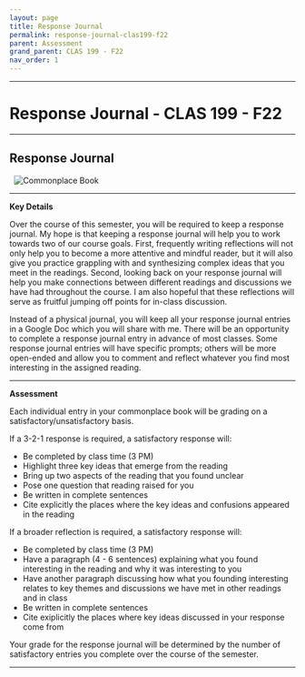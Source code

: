 ```yaml
---
layout: page
title: Response Journal
permalink: response-journal-clas199-f22
parent: Assessment
grand_parent: CLAS 199 - F22
nav_order: 1
---
```

***

# Response Journal - CLAS 199 - F22

***

## Response Journal
&nbsp;
![Commonplace Book](https://upload.wikimedia.org/wikipedia/commons/thumb/5/50/Commonplace_book_mid_17th_century.jpg/800px-Commonplace_book_mid_17th_century.jpg)

***

**Key Details**

Over the course of this semester, you will be required to keep a response journal. My hope is that keeping a response journal will help you to work towards two of our course goals. First, frequently writing reflections will not only help you to become a more attentive and mindful reader, but it will also give you practice grappling with and synthesizing complex ideas that you meet in the readings. Second, looking back on your response journal will help you make connections between different readings and discussions we have had throughout the course. I am also hopeful that these reflections will serve as fruitful jumping off points for in-class discussion.

Instead of a physical journal, you will keep all your response journal entries in a Google Doc which you will share with me. There will be an opportunity to complete a response journal entry in advance of most classes. Some response journal entries will have specific prompts; others will be more open-ended and allow you to comment and reflect whatever you find most interesting in the assigned reading.

***

**Assessment**

Each individual entry in your commonplace book will be grading on a satisfactory/unsatisfactory basis. 

If a 3-2-1 response is required, a satisfactory response will:

- Be completed by class time (3 PM)
- Highlight three key ideas that emerge from the reading
- Bring up two aspects of the reading that you found unclear
- Pose one question that reading raised for you
- Be written in complete sentences
- Cite explicitly the places where the key ideas and confusions appeared in the reading


If a broader reflection is required, a satisfactory response will:

- Be completed by class time (3 PM)
- Have a paragraph (4 - 6 sentences) explaining what you found interesting in the reading and why it was interesting to you
- Have another paragraph discussing how what you founding interesting relates to key themes and discussions we have met in other readings and in class
- Be written in complete sentences
- Cite exiplicitly the places where key ideas discussed in your response come from

Your grade for the response journal will be determined by the number of satisfactory entries you complete over the course of the semester.

***
